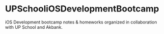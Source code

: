 # UPSchooliOSDevelopmentBootcamp
iOS Development bootcamp notes & homeworks organized in collaboration with UP School and Akbank.
